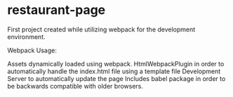 # restaurant-page

First project created while utilizing webpack for the development environment. 

Webpack Usage:

Assets dynamically loaded using webpack.
HtmlWebpackPlugin in order to automatically handle the index.html file using a template file
Development Server to automatically update the page
Includes babel package in order to be backwards compatible with older browsers.
